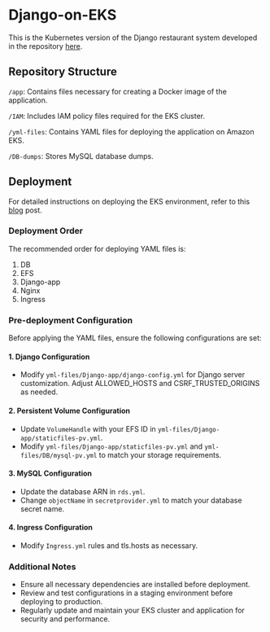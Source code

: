 # Django-on-EKS
This is the Kubernetes version of the Django restaurant system developed in the repository [here](https://github.com/calmcat2/littlelemon/tree/v1).

## Repository Structure
`/app`: Contains files necessary for creating a Docker image of the application.

`/IAM`: Includes IAM policy files required for the EKS cluster.

`/yml-files`: Contains YAML files for deploying the application on Amazon EKS.

`/DB-dumps`: Stores MySQL database dumps.

## Deployment
For detailed instructions on deploying the EKS environment, refer to this [blog](https://www.maxinehe.top/2024/10/05/Django-eks/) post.

### Deployment Order
The recommended order for deploying YAML files is:
1. DB
2. EFS
3. Django-app
4. Nginx
5. Ingress

### Pre-deployment Configuration
Before applying the YAML files, ensure the following configurations are set:
#### **1. Django Configuration**
- Modify `yml-files/Django-app/django-config.yml` for Django server customization. Adjust ALLOWED_HOSTS and CSRF_TRUSTED_ORIGINS as needed.
#### **2. Persistent Volume Configuration**
- Update `VolumeHandle` with your EFS ID in `yml-files/Django-app/staticfiles-pv.yml`.
- Modify `yml-files/Django-app/staticfiles-pv.yml` and `yml-files/DB/mysql-pv.yml` to match your storage requirements.
#### **3. MySQL Configuration**
- Update the database ARN in `rds.yml`.
- Change `objectName` in `secretprovider.yml` to match your database secret name.
#### **4. Ingress Configuration**
- Modify `Ingress.yml` rules and tls.hosts as necessary.
### **Additional Notes**
- Ensure all necessary dependencies are installed before deployment.
- Review and test configurations in a staging environment before deploying to production.
- Regularly update and maintain your EKS cluster and application for security and performance.
